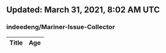 ## Updated: March 31, 2021, 8:02 AM UTC


### indeedeng/Mariner-Issue-Collector
|**Title**|**Age**|
|:----|:----|